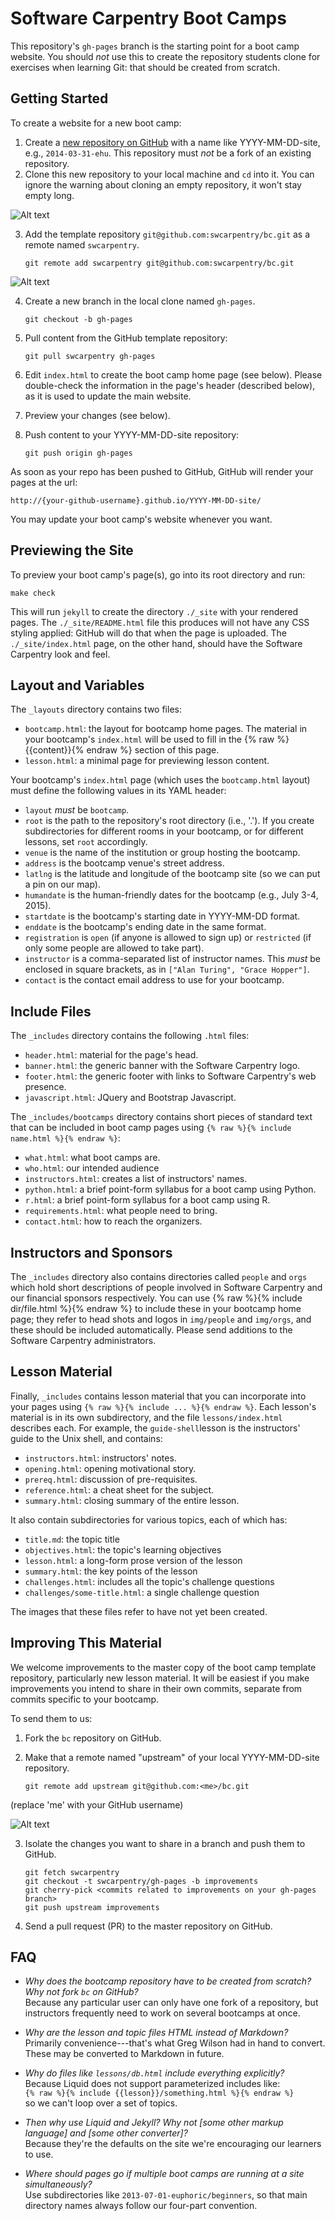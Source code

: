 Software Carpentry Boot Camps
=============================

This repository's `gh-pages` branch is the starting point for a boot camp website.
You should *not* use this to create the repository students clone for exercises when learning Git:
that should be created from scratch.

Getting Started
---------------

To create a website for a new boot camp:

1.  Create a [new repository on GitHub](https://github.com/new)
    with a name like YYYY-MM-DD-site, e.g., `2014-03-31-ehu`.
    This repository must *not* be a fork of an existing repository.
2.  Clone this new repository to your local machine and `cd` into it. You can
    ignore the warning about cloning an empty repository, it won't stay empty
    long.

![Alt text](img/readme/step1.png)

3.  Add the template repository `git@github.com:swcarpentry/bc.git` as a remote named `swcarpentry`.

        git remote add swcarpentry git@github.com:swcarpentry/bc.git

![Alt text](img/readme/step2.png)

4.  Create a new branch in the local clone named `gh-pages`.

        git checkout -b gh-pages

5.  Pull content from the GitHub template repository:

        git pull swcarpentry gh-pages

6.  Edit `index.html` to create the boot camp home page (see below).
    Please double-check the information in the page's header (described below),
    as it is used to update the main website.
7.  Preview your changes (see below).
8.  Push content to your YYYY-MM-DD-site repository:

        git push origin gh-pages

As soon as your repo has been pushed to GitHub, GitHub will render your pages
at the url:

    http://{your-github-username}.github.io/YYYY-MM-DD-site/

You may update your boot camp's website whenever you want.

Previewing the Site
-------------------

To preview your boot camp's page(s),
go into its root directory and run:

    make check

This will run `jekyll` to create the directory `./_site` with your rendered pages.
The `./_site/README.html` file this produces will not have any CSS styling applied:
GitHub will do that when the page is uploaded.
The `./_site/index.html` page, on the other hand, should have the Software Carpentry look and feel.

Layout and Variables
--------------------

The `_layouts` directory contains two files:

*   `bootcamp.html`: the layout for bootcamp home pages.
    The material in your bootcamp's `index.html` will be used
    to fill in the {% raw %}{{content}}{% endraw %} section of this page.
*   `lesson.html`: a minimal page for previewing lesson content.

Your bootcamp's `index.html` page (which uses the `bootcamp.html` layout)
must define the following values in its YAML header:

*   `layout` *must* be `bootcamp`.
*   `root` is the path to the repository's root directory (i.e., '.').
    If you create subdirectories for different rooms in your bootcamp,
    or for different lessons,
    set `root` accordingly.
*   `venue` is the name of the institution or group hosting the bootcamp.
*   `address` is the bootcamp venue's street address.
*   `latlng` is the latitude and longitude of the bootcamp site
    (so we can put a pin on our map).
*   `humandate` is the human-friendly dates for the bootcamp (e.g., July 3-4, 2015).
*   `startdate` is the bootcamp's starting date in YYYY-MM-DD format.
*   `enddate` is the bootcamp's ending date in the same format.
*   `registration` is `open` (if anyone is allowed to sign up)
    or `restricted` (if only some people are allowed to take part).
*   `instructor` is a comma-separated list of instructor names.
    This *must* be enclosed in square brackets, as in
    `["Alan Turing", "Grace Hopper"]`.
*   `contact` is the contact email address to use for your bootcamp.

Include Files
-------------

The `_includes` directory contains the following `.html` files:

*   `header.html`: material for the page's head.
*   `banner.html`: the generic banner with the Software Carpentry logo.
*   `footer.html`: the generic footer with links to Software Carpentry's web presence.
*   `javascript.html`: JQuery and Bootstrap Javascript.

The `_includes/bootcamps` directory contains short pieces of standard text
that can be included in boot camp pages using `{% raw %}{% include name.html %}{% endraw %}`:

*   `what.html`: what boot camps are.
*   `who.html`: our intended audience
*   `instructors.html`: creates a list of instructors' names.
*   `python.html`: a brief point-form syllabus for a boot camp using Python.
*   `r.html`: a brief point-form syllabus for a boot camp using R.
*   `requirements.html`: what people need to bring.
*   `contact.html`: how to reach the organizers.

Instructors and Sponsors
------------------------

The `_includes` directory also contains directories called `people` and `orgs`
which hold short descriptions of people involved in Software Carpentry
and our financial sponsors respectively.
You can use {% raw %}{% include dir/file.html %}{% endraw %} to include these in your bootcamp home page;
they refer to head shots and logos in `img/people` and `img/orgs`,
and these should be included automatically.
Please send additions to the Software Carpentry administrators.

Lesson Material
---------------

Finally,
`_includes` contains lesson material
that you can incorporate into your pages using `{% raw %}{% include ... %}{% endraw %}`.
Each lesson's material is in its own subdirectory,
and the file `lessons/index.html` describes each.
For example,
the `guide-shell`lesson is the instructors' guide to the Unix shell,
and contains:

*   `instructors.html`: instructors' notes.
*   `opening.html`: opening motivational story.
*   `prereq.html`: discussion of pre-requisites.
*   `reference.html`: a cheat sheet for the subject.
*   `summary.html`: closing summary of the entire lesson.

It also contain subdirectories for various topics,
each of which has:

*   `title.md`: the topic title
*   `objectives.html`: the topic's learning objectives
*   `lesson.html`: a long-form prose version of the lesson
*   `summary.html`: the key points of the lesson
*   `challenges.html`: includes all the topic's challenge questions
*   `challenges/some-title.html`: a single challenge question

The images that these files refer to have not yet been created.

Improving This Material
-----------------------

We welcome improvements to the master copy of the boot camp template
repository, particularly new lesson material. It will be easiest if you make
improvements you intend to share in their own commits, separate from commits
specific to your bootcamp.

To send them to us:

1.  Fork the `bc` repository on GitHub.
2.  Make that a remote named "upstream" of your local YYYY-MM-DD-site repository.

        git remote add upstream git@github.com:<me>/bc.git

(replace 'me' with your GitHub username)

![Alt text](img/readme/step3.png)

3.  Isolate the changes you want to share in a branch and push them
    to GitHub.

        git fetch swcarpentry
        git checkout -t swcarpentry/gh-pages -b improvements
        git cherry-pick <commits related to improvements on your gh-pages branch>
        git push upstream improvements

4.  Send a pull request (PR) to the master repository on GitHub.

FAQ
---

*   *Why does the bootcamp repository have to be created from scratch? Why not fork `bc` on GitHub?*
    <br/>
    Because any particular user can only have one fork of a repository,
    but instructors frequently need to work on several bootcamps at once.

*   *Why are the lesson and topic files HTML instead of Markdown?*
    <br/>
    Primarily convenience---that's what Greg Wilson had in hand to convert.
    These may be converted to Markdown in future.

*   *Why do files like `lessons/db.html` include everything explicitly?*
    <br/>
    Because Liquid does not support parameterized includes like:
    <br/>
    `{% raw %}{% include {{lesson}}/something.html %}{% endraw %}`
    <br/>
    so we can't loop over a set of topics.

*   *Then why use Liquid and Jekyll?  Why not \[some other markup language\] and \[some other converter\]?*
    <br/>
    Because they're the defaults on the site we're encouraging our learners to use.

*   *Where should pages go if multiple boot camps are running at a site simultaneously?*
    <br/>
    Use subdirectories like `2013-07-01-euphoric/beginners`,
    so that main directory names always follow our four-part convention.
